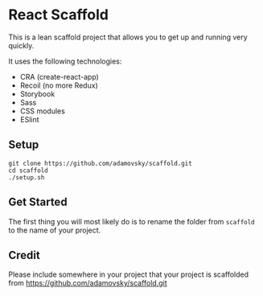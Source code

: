 # React Scaffold

This is a lean scaffold project that allows you to get up and running very quickly.

It uses the following technologies:

-   CRA (create-react-app)
-   Recoil (no more Redux)
-   Storybook
-   Sass
-   CSS modules
-   ESlint

## Setup

```
git clone https://github.com/adamovsky/scaffold.git
cd scaffold
./setup.sh
```

## Get Started

The first thing you will most likely do is to rename the folder from `scaffold` to the name of your project.

## Credit

Please include somewhere in your project that your project is scaffolded from https://github.com/adamovsky/scaffold.git
